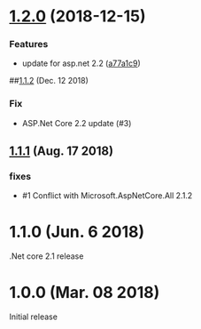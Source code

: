 # [1.2.0](https://github.com/aguacongas/Identity.Redis/compare/1.1.2...1.2.0) (2018-12-15)


### Features

* update for asp.net 2.2 ([a77a1c9](https://github.com/aguacongas/Identity.Redis/commit/a77a1c9))

##[1.1.2](https://github.com/aguacongas/Identity.Redis/releases/edtagit/1.1.2#) (Dec. 12 2018)

### Fix

- ASP.Net Core 2.2 update (#3) 

## [1.1.1](https://github.com/aguacongas/Identity.Redis/releases/edtagit/1.1.2#) (Aug. 17 2018)

### fixes

* #1 Conflict with Microsoft.AspNetCore.All 2.1.2


# 1.1.0 (Jun. 6 2018)

.Net core 2.1 release

# 1.0.0 (Mar. 08 2018)

Initial release
